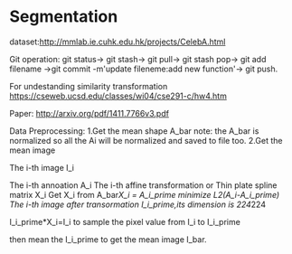 # Segmentation

dataset:http://mmlab.ie.cuhk.edu.hk/projects/CelebA.html

Git operation: git status-> git stash-> git pull-> git stash pop-> git add filename ->git commit -m'update fileneme:add new function'-> git push.

For undestanding similarity transformation
https://cseweb.ucsd.edu/classes/wi04/cse291-c/hw4.htm

Paper:
http://arxiv.org/pdf/1411.7766v3.pdf

Data Preprocessing:
1.Get the mean shape A_bar
note: the A_bar is normalized so all the Ai will be normalized and saved to file too.
2.Get the mean image

The i-th image I_i

The i-th annoation A_i
The i-th affine transformation or Thin plate spline matrix X_i
Get X_i from A_bar*X_i = A_i_prime
minimize L2(A_i-A_i_prime)
The i-th image after transormation I_i_prime,its dimension is 224*224

I_i_prime*X_i=I_i to sample the pixel value from I_i to I_i_prime

then mean the I_i_prime to get the mean image I_bar.


